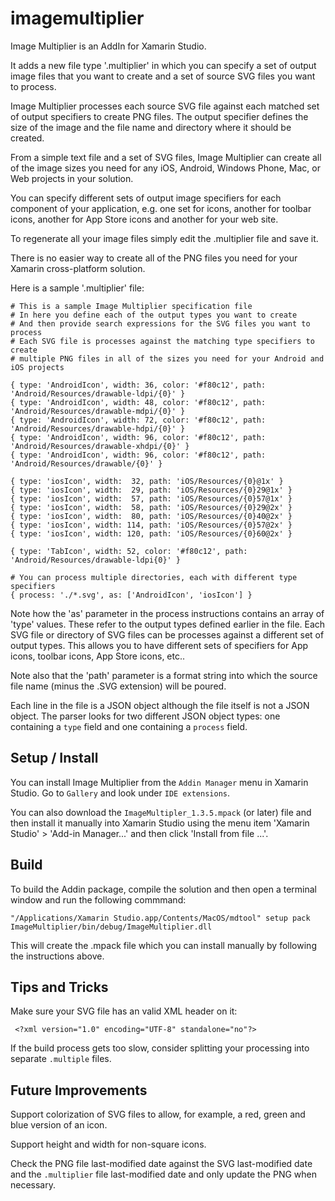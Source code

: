 # imagemultiplier

Image Multiplier is an AddIn for Xamarin Studio.

It adds a new file type '.multiplier' in which you can specify a set of output image files that
you want to create and a set of source SVG files you want to process. 

Image Multiplier processes each source SVG file against each matched set of output specifiers
to create PNG files. The output specifier defines the size of the image and the file name and
directory where it should be created.

From a simple text file and a set of SVG files, Image Multiplier can create all of the image
sizes you need for any iOS, Android, Windows Phone, Mac, or Web projects in your solution.

You can specify different sets of output image specifiers for each component of your application,
e.g. one set for icons, another for toolbar icons, another for App Store icons and another for
your web site.

To regenerate all your image files simply edit the .multiplier file and save it.

There is no easier way to create all of the PNG files you need for your Xamarin cross-platform
solution.

Here is a sample '.multiplier' file:

    # This is a sample Image Multiplier specification file
    # In here you define each of the output types you want to create
    # And then provide search expressions for the SVG files you want to process
    # Each SVG file is processes against the matching type specifiers to create
    # multiple PNG files in all of the sizes you need for your Android and iOS projects
    
    { type: 'AndroidIcon', width: 36, color: '#f80c12', path: 'Android/Resources/drawable-ldpi/{0}' }
    { type: 'AndroidIcon', width: 48, color: '#f80c12', path: 'Android/Resources/drawable-mdpi/{0}' }
    { type: 'AndroidIcon', width: 72, color: '#f80c12', path: 'Android/Resources/drawable-hdpi/{0}' }
    { type: 'AndroidIcon', width: 96, color: '#f80c12', path: 'Android/Resources/drawable-xhdpi/{0}' }
    { type: 'AndroidIcon', width: 96, color: '#f80c12', path: 'Android/Resources/drawable/{0}' }
    
    { type: 'iosIcon', width:  32, path: 'iOS/Resources/{0}@1x' }
    { type: 'iosIcon', width:  29, path: 'iOS/Resources/{0}29@1x' }
    { type: 'iosIcon', width:  57, path: 'iOS/Resources/{0}57@1x' }
    { type: 'iosIcon', width:  58, path: 'iOS/Resources/{0}29@2x' }
    { type: 'iosIcon', width:  80, path: 'iOS/Resources/{0}40@2x' }
    { type: 'iosIcon', width: 114, path: 'iOS/Resources/{0}57@2x' }
    { type: 'iosIcon', width: 120, path: 'iOS/Resources/{0}60@2x' }
    
    { type: 'TabIcon', width: 52, color: '#f80c12', path: 'Android/Resources/drawable-ldpi{0}' }
    
    # You can process multiple directories, each with different type specifiers
    { process: './*.svg', as: ['AndroidIcon', 'iosIcon'] }

Note how the 'as' parameter in the process instructions contains an array of 'type' values. These
refer to the output types defined earlier in the file. Each SVG file or directory of SVG files can
be processes against a different set of output types. This allows you to have different sets of specifiers
for App icons, toolbar icons, App Store icons, etc..

Note also that the 'path' parameter is a format string into which the source file name (minus the .SVG
extension) will be poured.

Each line in the file is a JSON object although the file itself is not a JSON object. The parser looks
for two different JSON object types: one containing a `type` field and one containing a `process` field.

## Setup / Install

You can install Image Multiplier from the `Addin Manager` menu in Xamarin Studio. Go to `Gallery` and look
under `IDE extensions`.

You can also download the `ImageMultipler_1.3.5.mpack` (or later) file and then install it
manually into Xamarin Studio using the menu item 'Xamarin Studio' > 'Add-in Manager...' and then click 'Install from file ...'.

## Build

To build the Addin package, compile the solution and then open a terminal window and run the following commmand:

    "/Applications/Xamarin Studio.app/Contents/MacOS/mdtool" setup pack ImageMultiplier/bin/debug/ImageMultiplier.dll

This will create the .mpack file which you can install manually by following the instructions above.

## Tips and Tricks

Make sure your SVG file has an valid XML header on it:

     <?xml version="1.0" encoding="UTF-8" standalone="no"?>

If the build process gets too slow, consider splitting your processing into separate `.multiple` files.

## Future Improvements

Support colorization of SVG files to allow, for example, a red, green and blue version of an icon.

Support height and width for non-square icons.

Check the PNG file last-modified date against the SVG last-modified date and the `.multiplier` file 
last-modified date and only update the PNG when necessary.


